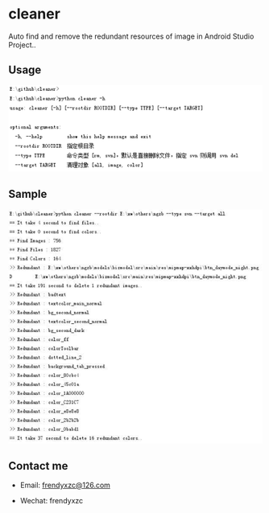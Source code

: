 # cleaner

Auto find and remove the redundant resources of image in Android Studio Project..

## Usage

![image](screenshot/0001.png)

## Sample

![image](screenshot/0002.jpg)

## Contact me

* Email: frendyxzc@126.com

* Wechat: frendyxzc

